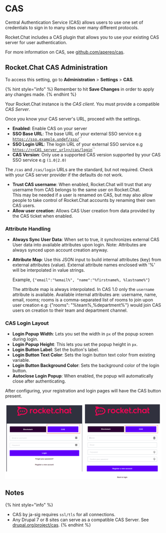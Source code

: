 # CAS

Central Authentication Service (CAS) allows users to use one set of credentials to sign in to many sites over many different protocols.

Rocket.Chat includes a CAS plugin that allows you to use your existing CAS server for user authentication.

For more information on CAS, see [github.com/apereo/cas](https://github.com/apereo/cas).

## Rocket.Chat CAS Administration

To access this setting, go to **Administration** > **Settings** > **CAS**.

{% hint style="info" %}
Remember to hit **Save Changes** in order to apply any changes made.
{% endhint %}

Your Rocket.Chat instance is the _CAS client_. You must provide a compatible _CAS Server_.

Once you know your CAS server's URL, proceed with the settings.

* **Enabled**: Enable CAS on your server
* **SSO Base URL**: The base URL of your external SSO service e.g [`https://sso.example.undef/sso/`](https://sso.example.undef/sso/)``
* **SSO Login URL**: The login URL of your external SSO service e.g [`https://<<CAS_server_url>>/cas/login`](https://sso.example.undef/sso/login)``
* **CAS Version**: Only use a supported CAS version supported by your CAS SSO service e.g `(1.0|2.0)`

The `/cas` and `/cas/login` URLs are the standard, but not required. Check with your CAS server provider if the defaults do not work.

* **Trust CAS username**: When enabled, Rocket.Chat will trust that any username from CAS belongs to the same user on Rocket.Chat.\
  This may be needed if a user is renamed on CAS, but may also allow people to take control of Rocket.Chat accounts by renaming their own CAS users.
* **Allow user creation**: Allows CAS User creation from data provided by the CAS ticket when enabled.

### Attribute Handling

* **Always Sync User Data**: When set to true, it synchronizes external CAS User data into available attributes upon login. Note: Attributes are always synced upon account creation anyway.
*   **Attribute Map**: Use this JSON input to build internal attributes (key) from external attributes (value). External attribute names enclosed with '%' will be interpolated in value strings.

    Example, `{"email":"%email%", "name":"%firstname%, %lastname%"}`&#x20;

    The attribute map is always interpolated. In CAS 1.0 only the `username` attribute is available. Available internal attributes are: username, name, email, rooms; rooms is a comma-separated list of rooms to join upon user creation e.g: {"rooms": "%team%,%department%"} would join CAS users on creation to their team and department channel.

### CAS Login Layout

* **Login Popup Width**: Lets you set the width in `px` of the popup screen during login.
* **Login Popup Height**: This lets you set the popup height in `px`.
* **Login Button Label**: Set the button's label.
* **Login Button Text Color**: Sets the login button text color from existing variable.
* **Login Button Background Color**: Sets the background color of the login button.
* **Autoclose Login Popup**: When enabled, the popup will automatically close after authenticating.

After configuring, your registration and login pages will have the CAS button present.

![](<../../../.gitbook/assets/image (649) (1) (1) (1).png>)

## Notes

{% hint style="info" %}
* CAS by ja-sig requires `ssl/tls` for all connections.
* Any Drupal 7 or 8 sites can serve as a compatible CAS Server. See [drupal.org/project/cas](https://www.drupal.org/project/cas).
{% endhint %}
